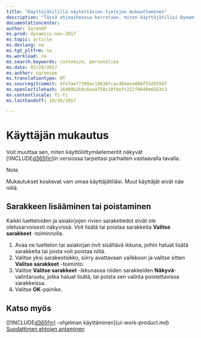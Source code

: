 ```yaml
---
title: "Käyttäjätilillä näytettävien tietojen mukauttaminen"
description: "Tässä ohjeaiheessa kerrotaan, miten käyttäjätilisi Dynamics NAV -ulkoasua voi mukauttaa."
documentationcenter: 
author: SorenGP
ms.prod: dynamics-nav-2017
ms.topic: article
ms.devlang: na
ms.tgt_pltfrm: na
ms.workload: na
ms.search.keywords: customize, personalize
ms.date: 03/29/2017
ms.author: sgroespe
ms.translationtype: HT
ms.sourcegitcommit: 4fefaef7380ac10836fcac404eea006f55d8556f
ms.openlocfilehash: 16d89b2b8c6eaa758c18fbefc222f0840e6553c3
ms.contentlocale: fi-fi
ms.lasthandoff: 10/16/2017

---
```

# <a name="user-personalization"></a>Käyttäjän mukautus
Voit muuttaa sen, miten käyttöliittymäelementit näkyvät [!INCLUDE[d365fin](includes/d365fin_md.md)]in versiossa tarpeitasi parhaiten vastaavalla tavalla.

> [!NOTE]  
>   Mukautukset koskevat vain omaa käyttäjätiliäsi. Muut käyttäjät eivät näe niitä.

## <a name="to-add-or-remove-a-column"></a>Sarakkeen lisääminen tai poistaminen
Kaikki luetteloiden ja asiakirjojen rivien saraketiedot eivät ole oletusarvoisesti näkyvissä. Voit lisätä tai poistaa sarakkeita **Valitse sarakkeet** -toiminnolla.

1. Avaa ne luettelon tai asiakirjan rivit sisältävä ikkuna, joihin haluat lisätä sarakkeita tai joista voit poistaa niitä.
2. Valitse yksi sarakeotsikko, siirry avattavaan valikkoon ja valitse sitten **Valitse sarakkeet** -toiminto.
3. Valitse **Valitse sarakkeet** -ikkunassa niiden sarakkeiden **Näkyvä**-valintaruutu, jotka haluat lisätä, tai poista sen valinta poistettavissa sarakkeissa.
4. Valitse **OK**-painike.

## <a name="see-also"></a>Katso myös
[[!INCLUDE[d365fin](includes/d365fin_md.md)] -ohjelman käyttäminen](ui-work-product.md)  
[Suodattimen ehtojen antaminen](ui-enter-criteria-filters.md)

